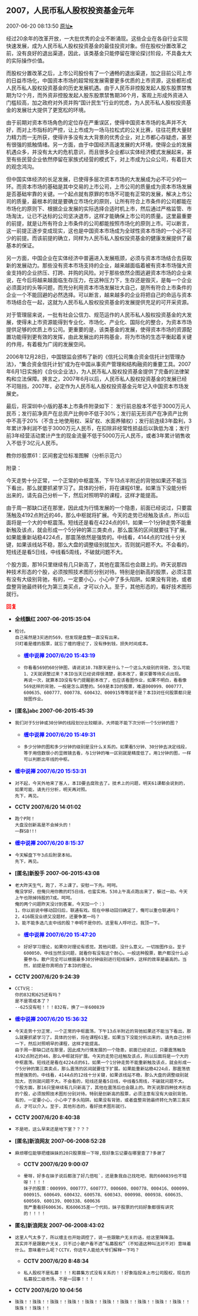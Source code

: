## 2007，人民币私人股权投资基金元年
2007-06-20 08:13:50
[原址▸](http://www.fxgan.com/chan_time/2007_01_06/560.htm)



 经过20余年的改革开放，一大批优秀的企业不断涌现。这些企业在各自行业实现快速发展，成为人民币私人股权投资基金的最佳投资对象。但在股权分置改革之前，没有良好的退出渠道，因此，该类基金只能停留在理论探讨阶段，不具备太大的实际操作价值。
 
 而股权分置改革之后，上市公司股份有了一个通畅的退出渠道，加之目前公司上市的日益市场化，中国资本市场的超常规发展需要更多优质的上市资源，这些都形成人民币私人股权投资基金的历史发展机遇。由于人民币非控股发起人股东股票禁售期为12个月，而外资非控股发起人股东股票禁售期36个月，客观上形成外资进入门槛较高，加之政府对外资并购“国计民生”行业的忧虑，为人民币私人股权投资基金的发展壮大提供了更宽松的环境。
 
 由于前期对资本市场角色的定位存在严重误区，使得中国资本市场的名声并不大好，而对上市指标的严控，让上市成为一场马拉松式的公关比赛，往往花费大量财力精力而一无所获，使得许多没有太大背景的优秀企业，对上市都心存疑虑，甚至有很强的抵触情绪。另一方面，由于中国经济高速发展的大环境，使得企业的发展机遇众多，并没有太大的危机意识，而且很多企业都以实体经济模式发展起来，甚至有些民营企业依然停留在家族式经营的模式下，对上市成为公众公司，有着巨大的观念鸿沟。
 
 但中国实体经济的长足发展，已使得多层次资本市场的大发展成为必不可少的一环。而资本市场的基础是其中交易的上市公司，上市公司的质量成为资本市场发展是否基础牢靠的关键。一个起点就有原罪的市场不可能有正常的发展，解决上市公司的质量，最根本的就是要确立市场化的原则，让所有符合上市条件的公司都能在市场化的原则下、根据企业发展的实际选择合适时机上市，然后通过严格监管、市场淘汰，让已不达标的公司坚决退市，这样才能确保上市公司的质量。这里最重要的前提，就是让所有符合上市条件的公司都能按照市场化的原则上市。可以断言，这一前提正逐步变成现实，这也是中国资本市场成为全球性资本市场的一个必不可少的前提。而该前提的确立，同样为人民币私人股权投资基金的健康发展提供了最基本的保证。
 
 另一方面，中国企业在实体经济中普遍进入发展瓶颈，必须与资本市场结合去获取新的发展动力。那些没有资本市场支持的企业，越来越面临着被有资本市场强大资金支持的企业挤压、打跨、并购的风险。对于那些依然企图逃避资本市场的企业来说，在今后将越来越面临生存压力，在这种压力下，生存还是毁灭，是每一个企业必须面对的头等问题，而充分利用资本市场发展壮大自己，是所有符合上市条件的企业一个不能回避的必然选择。可以断言，越来越多的企业将把自己的命运与资本市场结合在一起，这就为人民币私人股权投资基金的发展提供充足的可开采资源。
 
 对于管理层来说，一批有社会公信力、规范运作的人民币私人股权投资基金的大发展，使得未上市资源能得到专业化、市场化、产业化、国际化的整合，为资本市场提供足够的优质上市公司。更重要的是，该类基金的发展，使得资本市场的资源配置功能得到更有效的发挥，由此发展出的并购基金，将为市场的生态平衡起着关键的作用，有着极为广阔的发展空间。
 
 2006年12月28日，中国银监会颁布了新的《信托公司集合资金信托计划管理办法》，“集合资金信托计划”成为在中国从事资产管理和结构融资的重要工具。2007年6月1日实施的《合伙企业法》，为人民币私人股权投资基金提供了完备的法律架构和立法保障。换言之，2007年6月以后，人民币私人股权投资基金的发展已经不可阻挡，2007年，必定作为人民币私人股权投资基金元年记入中国资本市场发展史。
 
 最后，将深圳中小版的基本上市条件附录如下：
 发行前总股本不低于3000万元人民币；发行前净资产在总资产比例中不低于30%；发行前无形资产在净资产比例中不高于20%（不含土地使用权、采矿权、水面养殖权）；发行前连续3年盈利，3年累计净利润不低于3000万元人民币，在扣除非经常性损益后以孰低为准；发行前3年经营活动累计产生的现金流量不低于5000万元人民币，或者3年累计销售收入不低于3亿元人民币。
 
 教你炒股票61：区间套定位标准图解（分析示范六）
 
 附录：
 
 今天走势十分正常，一个正常的中枢震荡，下午13点半附近的背弛如果还不能当下看出，那么就要抓紧学习了。具体的分析，将在课程61里。如果当下没能分析出来的，请先自己分析一下，然后对照明早的课程，这样才能提高。
 
 由于周一那缺口还在那里，因此成为行情发展的一个隐患，前面已经说过，只要震荡触及4192点附近的46，那么中枢就将扩展。今天的走势已经触及该点，所以后面将是一个大的中枢震荡。短线还是看在4224点的61，如果一个1分钟走势不能重新触及该点，就会形成一个5分钟的第三类卖点，那么震荡的区间就要往下扩展。如果能重新站稳4224点，那震荡依然是强势的。中线看，4144点的12线十分关键，如果该线站不稳，那么大盘的调整级别就加大，否则就问题不大。不会看的，短线还是看5日线，中线看5周线，不破就问题不大。
 
 个股方面，那16只里继续有几只新高了，其他在震荡后也会跟上的。昨天说那四种技术形态的个股，必须按照技术图形分别对待。特别是创新高的股票，必须注意有没有大级别背驰，有的，一定要小心，小心中了多头陷阱。如果没有背驰，或者盘整背驰最终转化为第三类买点，才可以介入。至于，其他形态的，看好技术图形就行。





<font color='red'>**回复**</font>


- **全线飘红 2007-06-2015:35:04**
- ```
  检讨。
  自己虽然是3买进的569，但发现是盘整一直没有出来。
  只盯着是缠的股票，就忘了缠的理论了，没有挣到钱，损失时间成本。
  ```
   - <font color='blue'>**缠中说禅 2007/6/20 15:43:19**</font>
   - ```
     你看看569的60分钟图，请说说10.78那天是什么？一个这么大级别的背驰，怎么可能1、2天就调整过来？本ID当天已经说得很清楚，剧本改了，要买要等待买点出现。
     再说一次，就算本ID没有专门提醒剧本改了，也应该看图作业，如果不明白，看看像569这样的背驰，一般是怎么调整的。569是本ID的股票，难道000999、000777、600635、600777、000778、600432、000915等等就不是？本ID对任何股票都只是按图作业。
     ```
- **[匿名]abc 2007-06-2015:45:39**
- ```
  我们对于5分钟或30分钟的线段划分比较糊涂，大师能不能下次分析一个5分钟的图？
  ```
   - <font color='blue'>**缠中说禅 2007/6/20 15:49:31**</font>
   - ```
     多少分钟的图和多少分钟的级别是没什么关系的。如果看5分钟、30分钟去决定线段，等于用倍数很小的显微镜去看，与1分钟的唯一区别就是精度低了。用1分钟的图，一样可以判断出年线的中枢。
     ```
- <font color='blue'>**缠中说禅 2007/6/20 15:53:31**</font>
- ```
  对不起，今天外地来了客人，本ID要去腐败去了。技术上的问题，明天61课都会说到的，如果可能，请先行分析，明天再对照。
  先下，再见。
  ```
- **CCTV 2007/6/20 14:01:02**
- ```
  跑个P阿！
  大盘没创新高是不会掉头的！
  一群SB!!!
  ```
- <font color='blue'>**缠中说禅 2007/6/20 8:15:37**</font>
- ```
  今天解盘下午3点后附录本帖。
  先下，再见。
  ```
- **[匿名]新股手 2007-06-2015:43:08**
- ```
  老大昨天生气，跑了，不上课了。安慰一下先。呵呵。
  俺没学好，但俺只用你教的盯5日线，也蛮实用。530上午高点跑出来了，躲过一劫。今天上午也除掉持股的7成。呵呵。
  俺的两个问题昨天没讨到答案，今天加一个：）
  1，你以前说中移动回归后，联通有戏。现在中移动回归确定了，俺可以重仓联通吗？
  2，416既没业绩又没题材，还要争第一吗？
  3，能不能多选几支中线的股？申明不是你的。这里有人呼吁过。我顶一下。
  ```
   - <font color='blue'>**缠中说禅 2007/6/20 15:47:20**</font>
   - ```
     好好学习理论，如果你对理论有感觉。其他问题，没什么意义。一切按图作业。至于600050，中线当然没问题，就看你有没有这个耐心。一般这种股票，散户都没什么必要参与。散户完全可以根据最多30分钟级别进行短线操作，这样的效率是最高的。当然，前提是你真明白了本ID的理论。
     ```
- **CCTV 2007/6/20 9:24:39**
- ```
  CCTV兄：
  你的832和625还有吗？
  是不是零成本了？
  --625没有啦！！！832有，换了一半600839
  ```
- <font color='blue'>**缠中说禅 2007/6/20 15:36:32**</font>
- ```
  今天走势十分正常，一个正常的中枢震荡，下午13点半附近的背弛如果还不能当下看出，那么就要抓紧学习了。具体的分析，将在课程61里。如果当下没能分析出来的，请先自己分析一下，然后对照明早的课程，这样才能提高。
  由于周一那缺口还在那里，因此成为行情发展的一个隐患，前面已经说过，只要震荡触及4192点附近的46，那么中枢就将扩展。今天的走势已经触及该点，所以后面将是一个大的中枢震荡。短线还是看在4224点的61，如果一个1分钟走势不能重新触及该点，就会形成一个5分钟的第三类卖点，那么震荡的区间就要往下扩展。如果能重新站稳4224点，那震荡依然是强势的。中线看，4144点的12线十分关键，如果该线站不稳，那么大盘的调整级别就加大，否则就问题不大。不会看的，短线还是看5日线，中线看5周线，不破就问题不大。
  个股方面，那16只里继续有几只新高了，其他在震荡后也会跟上的。昨天说那四种技术形态的个股，必须按照技术图形分别对待。特别是创新高的股票，必须注意有没有大级别背驰，有的，一定要小心，小心中了多头陷阱。如果没有背驰，或者盘整背驰最终转化为第三类买点，才可以介入。至于，其他形态的，看好技术图形就行。
  ```
- **CCTV 2007/6/20 8:40:38**
- ```
  不是吧，这么早来还是地下室？？？？
  ```
- **[匿名]新浪网友 2007-06-2008:52:28**
- ```
  麻烦哪位能够把缠妹妹的20只股票报一下呀,现好象忘记要在哪里查了?多谢了
  ```
   - **CCTV 2007/6/20 9:00:07**
   - ```
     晕呀，好多在妹子说后都涨了好几倍啦`，还是象我自己找吃吧，我的600839也不错呀！！！！
     妹子的股票：000999、000777、600777、000600、000778、000416、000099、000915、600649、600432、600578、600343、000998、000938、600635、600569、600139、000338、600636
     我严重看好600636，和600635差一个代码，妹子股票的代码好象都很有讲究的！！！！
     ```
- **匿名]新浪网友 2007-06-2008:43:02**
- ```
  这里人气太多了，所以缠主也开始调控了，说一些跟散户无关的话，给这里降降温。
  其实并不是跟散户无关，只不过小散户看不透“私募股权”（不知道这种叫法对不对）意味着什么。意味着什么呢？CCTV，你这牛人能给大爷们解释一下吗？
  ```
   - **CCTV 2007/6/20 8:48:34**
   - ```
     私人股权不是私募！！！和募集方式没有关系的！！好象指投未上市公司股权，现在的私募投二级市场，不是一回事！！！
     ```
- **CCTV 2007/6/20 10:04:56**
- ```
  珠珠！！珠珠！！珠珠！！珠珠！！珠珠！！珠珠！！珠珠！！珠珠！！珠珠！！珠珠！！珠珠！！珠珠！！
  ```
